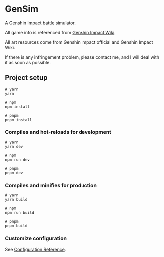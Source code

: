 # GenSim

A Genshin Impact battle simulator.

All game info is referenced from [Genshin Impact Wiki](https://genshin-impact.fandom.com/wiki/Genshin_Impact_Wiki).

All art resources come from Genshin Impact official and Genshin Impact Wiki.

If there is any infringement problem, please contact me, and I will deal with it as soon as possible.

## Project setup

```
# yarn
yarn

# npm
npm install

# pnpm
pnpm install
```

### Compiles and hot-reloads for development

```
# yarn
yarn dev

# npm
npm run dev

# pnpm
pnpm dev
```

### Compiles and minifies for production

```
# yarn
yarn build

# npm
npm run build

# pnpm
pnpm build
```

### Customize configuration

See [Configuration Reference](https://vitejs.dev/config/).
